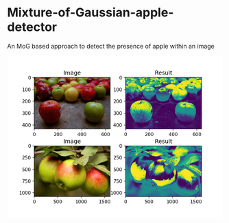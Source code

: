 # Mixture-of-Gaussian-apple-detector
 An MoG based approach to detect the presence of apple within an image
 
![before](https://github.com/pleaseRedo/Mixture-of-Gaussian-apple-detector/blob/master/testoutput.png)
